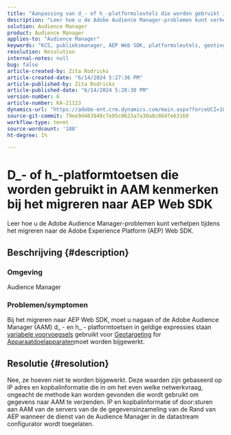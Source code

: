 ```yaml
---
title: "Aanpassing van d_- of h_-platformsleutels die worden gebruikt in AAM kenmerken bij migreren naar AEP Web SDK"
description: "Leer hoe u de Adobe Audience Manager-problemen kunt verhelpen tijdens het migreren naar de Adobe Experience Platform (AEP) Web SDK."
solution: Audience Manager
product: Audience Manager
applies-to: "Audience Manager"
keywords: "KCS, publieksmanager, AEP Web SDK, platformsleutels, geoting, veranderlijke prefixen, apparaat richtend"
resolution: Resolution
internal-notes: null
bug: false
article-created-by: Zita Rodricks
article-created-date: "6/14/2024 5:27:36 PM"
article-published-by: Zita Rodricks
article-published-date: "6/14/2024 5:28:30 PM"
version-number: 6
article-number: KA-21123
dynamics-url: "https://adobe-ent.crm.dynamics.com/main.aspx?forceUCI=1&pagetype=entityrecord&etn=knowledgearticle&id=d4d26e63-732a-ef11-840a-002248084fbb"
source-git-commit: 79ee9d463940c7e85c0623a7a30a0c8647e63160
workflow-type: tm+mt
source-wordcount: '188'
ht-degree: 1%

---
```


# D_- of h_-platformtoetsen die worden gebruikt in AAM kenmerken bij het migreren naar AEP Web SDK


Leer hoe u de Adobe Audience Manager-problemen kunt verhelpen tijdens het migreren naar de Adobe Experience Platform (AEP) Web SDK.

## Beschrijving {#description}


### Omgeving

Audience Manager

### Problemen/symptomen

Bij het migreren naar AEP Web SDK, moet u nagaan of de Adobe Audience Manager (AAM) d_ - en h_ - platformtoetsen in geldige expressies staan [variabele voorvoegsels](https://experienceleague.adobe.com/docs/audience-manager/user-guide/features/traits/trait-variable-prefixes.html) gebruikt voor [Geotargeting](https://experienceleague.adobe.com/docs/audience-manager/user-guide/features/traits/trait-geotarget-keys.html) for [Apparaatdoelapparaten](https://experienceleague.adobe.com/docs/audience-manager/user-guide/features/traits/trait-device-targeting.html)moet worden bijgewerkt.


## Resolutie {#resolution}


Nee, ze hoeven niet te worden bijgewerkt. Deze waarden zijn gebaseerd op IP adres en kopbalinformatie die in om het even welke netwerkvraag, ongeacht de methode kan worden gevonden die wordt gebruikt om gegevens naar AAM te verzenden. IP en kopbalinformatie of door:sturen aan AAM van de servers van de de gegevensinzameling van de Rand van AEP wanneer de dienst van de Audience Manager in de datastream configurator wordt toegelaten.
